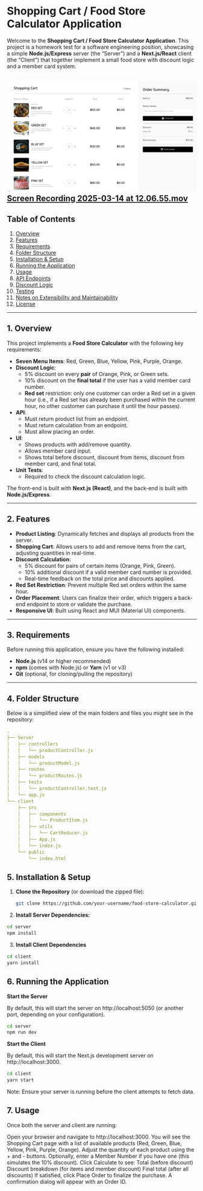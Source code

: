 # Shopping Cart / Food Store Calculator Application

Welcome to the **Shopping Cart / Food Store Calculator Application**. This project is a homework test for a software engineering position, showcasing a simple **Node.js/Express** server (the “Server”) and a **Next.js/React** client (the “Client”) that together implement a small food store with discount logic and a member card system.

![Screenshot 2025-03-14 at 12.10.47.png](Screenshot%202025-03-14%20at%2012.10.47.png)
[Screen Recording 2025-03-14 at 12.06.55.mov](Screen%20Recording%202025-03-14%20at%2012.06.55.mov)
---

## Table of Contents

1. [Overview](#overview)
2. [Features](#features)
3. [Requirements](#requirements)
4. [Folder Structure](#folder-structure)
5. [Installation & Setup](#installation--setup)
6. [Running the Application](#running-the-application)
7. [Usage](#usage)
8. [API Endpoints](#api-endpoints)
9. [Discount Logic](#discount-logic)
10. [Testing](#testing)
11. [Notes on Extensibility and Maintainability](#notes-on-extensibility-and-maintainability)
12. [License](#license)

---

## 1. Overview

This project implements a **Food Store Calculator** with the following key requirements:

- **Seven Menu Items**: Red, Green, Blue, Yellow, Pink, Purple, Orange.
- **Discount Logic**:
    - 5% discount on every **pair** of Orange, Pink, or Green sets.
    - 10% discount on the **final total** if the user has a valid member card number.
    - **Red set** restriction: only one customer can order a Red set in a given hour (i.e., if a Red set has already been purchased within the current hour, no other customer can purchase it until the hour passes).
- **API**:
    - Must return product list from an endpoint.
    - Must return calculation from an endpoint.
    - Must allow placing an order.
- **UI**:
    - Shows products with add/remove quantity.
    - Allows member card input.
    - Shows total before discount, discount from items, discount from member card, and final total.
- **Unit Tests**:
    - Required to check the discount calculation logic.

The front-end is built with **Next.js (React)**, and the back-end is built with **Node.js/Express**.

---

## 2. Features

- **Product Listing**: Dynamically fetches and displays all products from the server.
- **Shopping Cart**: Allows users to add and remove items from the cart, adjusting quantities in real-time.
- **Discount Calculation**:
    - 5% discount for pairs of certain items (Orange, Pink, Green).
    - 10% additional discount if a valid member card number is provided.
    - Real-time feedback on the total price and discounts applied.
- **Red Set Restriction**: Prevent multiple Red set orders within the same hour.
- **Order Placement**: Users can finalize their order, which triggers a back-end endpoint to store or validate the purchase.
- **Responsive UI**: Built using React and MUI (Material UI) components.

---

## 3. Requirements

Before running this application, ensure you have the following installed:

- **Node.js** (v14 or higher recommended)
- **npm** (comes with Node.js) or **Yarn** (v1 or v3)
- **Git** (optional, for cloning/pulling the repository)

---

## 4. Folder Structure

Below is a simplified view of the main folders and files you might see in the repository:
```yaml
.
├── Server
│   ├── controllers
│   │   └── productController.js
│   ├── models
│   │   └── productModel.js
│   ├── routes
│   │   └── productRoutes.js
│   ├── tests
│   │   └── productController.test.js
│   └── app.js
└── client
    ├── src
    │   ├── components
    │   │   └── ProductItem.js
    │   ├── utils
    │   │   └── CartReducer.js
    │   ├── App.js
    │   └── index.js
    └── public
        └── index.html
```

## 5. Installation & Setup

1. **Clone the Repository** (or download the zipped file):
   ```bash
   git clone https://github.com/your-username/food-store-calculator.git
   ```
2. **Install Server Dependencies:**
  ```bash
  cd server
  npm install
  ```
3. **Install Client Dependencies**
  ```bash
  cd client
  yarn install
  ```
## 6. Running the Application

**Start the Server**

By default, this will start the server on http://localhost:5050 (or another port, depending on your configuration).
```bash
cd server
npm run dev
```

**Start the Client**

By default, this will start the Next.js development server on http://localhost:3000.
```bash
cd client
yarn start
```
Note: Ensure your server is running before the client attempts to fetch data.

## 7. Usage

Once both the server and client are running:

Open your browser and navigate to http://localhost:3000.
You will see the Shopping Cart page with a list of available products (Red, Green, Blue, Yellow, Pink, Purple, Orange).
Adjust the quantity of each product using the + and - buttons.
Optionally, enter a Member Number if you have one (this simulates the 10% discount).
Click Calculate to see:
Total (before discount)
Discount breakdown (for items and member discount)
Final total (after all discounts)
If satisfied, click Place Order to finalize the purchase. A confirmation dialog will appear with an Order ID.
